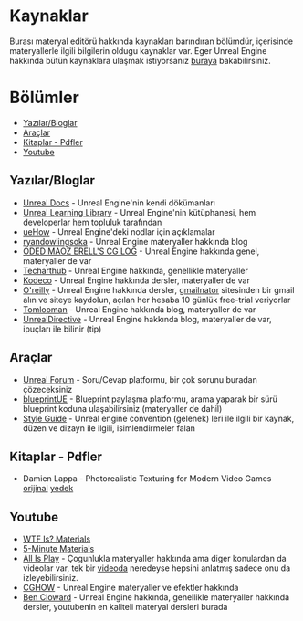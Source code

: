 # Kaynaklar
Burası materyal editörü hakkında kaynakları barındıran bölümdür, içerisinde materyallerle ilgili bilgilerin oldugu kaynaklar var. Eger Unreal Engine hakkında bütün kaynaklara ulaşmak istiyorsanız [buraya](../../../Kaynaklar) bakabilirsiniz.


# Bölümler

* [Yazılar/Bloglar](#yazılarbloglar)
* [Araçlar](#araçlar)
* [Kitaplar - Pdfler](#kitaplar---pdfler)
* [Youtube](#youtube)


## Yazılar/Bloglar
* [Unreal Docs](https://docs.unrealengine.com/5.1/en-US/unreal-engine-materials/) - Unreal Engine'nin kendi dökümanları
* [Unreal Learning Library](https://dev.epicgames.com/community/learning?application=unreal_engine) - Unreal Engine'nin kütüphanesi, hem developerlar hem topluluk tarafından
* [ueHow](https://uehow.web.fc2.com/Contents/Eng/Home/Root/Cone/Home.html) - Unreal Engine'deki nodlar için açıklamalar
* [ryandowlingsoka](https://ryandowlingsoka.com/unreal/) - Unreal Engine materyaller hakkında blog
* [ODED MAOZ ERELL'S CG LOG](https://odederell3d.blog/category/unreal-engine/) - Unreal Engine hakkında genel, materyaller de var
* [Techarthub](https://www.techarthub.com/) - Unreal Engine hakkında, genellikle materyaller
* [Kodeco](https://www.kodeco.com/library?q=unreal+engine) - Unreal Engine hakkında dersler, materyaller de var
* [O'reilly](https://www.oreilly.com/start-trial/) - Unreal Engine hakkında dersler, [gmailnator](https://www.emailnator.com/) sitesinden bir gmail alın ve siteye kaydolun, açılan her hesaba 10 günlük free-trial veriyorlar
* [Tomlooman](https://www.tomlooman.com/tag/materials/) - Unreal Engine hakkında blog, materyaller de var
* [UnrealDirective](https://www.unrealdirective.com/) - Unreal Engine hakkında blog, materyaller de var, ipuçları ile bilinir (tip)

## Araçlar
* [Unreal Forum](https://forums.unrealengine.com/search) - Soru/Cevap platformu, bir çok sorunu buradan çözeceksiniz
* [blueprintUE](https://blueprintue.com/) - Blueprint paylaşma platformu, arama yaparak bir sürü blueprint koduna ulaşabilirsiniz (materyaller de dahil)
* [Style Guide](https://github.com/Allar/ue5-style-guide) - Unreal engine convention (gelenek) leri ile ilgili bir kaynak, düzen ve dizayn ile ilgili, isimlendirmeler falan

## Kitaplar - Pdfler
* Damien Lappa - Photorealistic Texturing for Modern Video Games [orijinal](https://www.theseus.fi/bitstream/handle/10024/136545/Lappa_Damien.pdf) [yedek](https://files.catbox.moe/wdvfvj.pdf)

## Youtube
* [WTF Is? Materials](https://www.youtube.com/playlist?list=PLSlkDq2rO1t7Guw6DbhNVDXRxw6EtLOoF)
* [5-Minute Materials](https://www.youtube.com/playlist?list=PLUi8nuTUEtTvrcISNaNpZwtxpQbyaBstT)
* [All Is Play](https://www.youtube.com/@AllIsPlay/videos) - Çogunlukla materyaller hakkında ama diger konulardan da videolar var, tek bir [videoda](https://www.youtube.com/watch?v=BtHgF_VmaSI) neredeyse hepsini anlatmış sadece onu da izleyebilirsiniz.
* [CGHOW](https://www.youtube.com/@cghow/videos) - Unreal Engine materyaller ve efektler hakkında
* [Ben Cloward](https://www.youtube.com/@BenCloward/playlists) - Unreal Engine hakkında, genellikle materyaller hakkında dersler, youtubenin en kaliteli materyal dersleri burada
